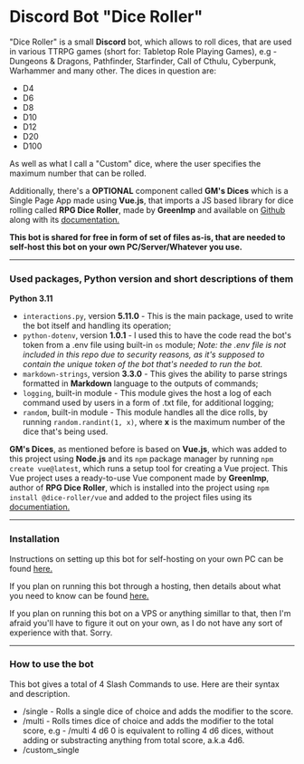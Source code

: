 # Discord Bot "Dice Roller"

"Dice Roller" is a small **Discord** bot, which allows to roll dices, that are used in various TTRPG games (short for: Tabletop Role Playing Games), e.g - Dungeons & Dragons, Pathfinder, Starfinder, Call of Cthulu, Cyberpunk, Warhammer and many other. The dices in question are:

* D4
* D6
* D8
* D10
* D12
* D20
* D100

As well as what I call a "Custom" dice, where the user specifies the maximum number that can be rolled.

Additionally, there's a **OPTIONAL** component called **GM's Dices** which is a Single Page App made using **Vue.js**, that imports a JS based library for dice rolling called **RPG Dice Roller**, made by **GreenImp** and available on [Github](https://github.com/dice-roller/rpg-dice-roller) along with its [documentation.](https://dice-roller.github.io/documentation/)

**This bot is shared for free in form of set of files as-is, that are needed to self-host this bot on your own PC/Server/Whatever you use.**

***

### Used packages, Python version and short descriptions of them

**Python 3.11**

* `interactions.py`, version **5.11.0** - This is the main package, used to write the bot itself and handling its operation;
* `python-dotenv`, version **1.0.1** - I used this to have the code read the bot's token from a .env file using built-in `os` module; *Note: the .env file is not included in this repo due to security reasons, as it's supposed to contain the unique token of the bot that's needed to run the bot.*
* `markdown-strings`, version **3.3.0** - This gives the ability to parse strings formatted in **Markdown** language to the outputs of commands;
* `logging`, built-in module - This module gives the host a log of each command used by users in a form of .txt file, for additional logging;
* `random`, built-in module - This module handles all the dice rolls, by running `random.randint(1, x)`, where **x** is the maximum number of the dice that's being used.

**GM's Dices**, as mentioned before is based on **Vue.js**, which was added to this project using **Node.js** and its `npm` package manager by running `npm create vue@latest`, which runs a setup tool for creating a Vue project.
This Vue project uses a ready-to-use Vue component made by **GreenImp**, author of **RPG Dice Roller**, which is installed into the project using `npm install @dice-roller/vue` and added to the project files using its [documentiation.](https://github.com/dice-roller/vue)

***

### Installation

Instructions on setting up this bot for self-hosting on your own PC can be found [here.](https://github.com/TamaKoya/DiscordBot-DiceRoller/wiki/Setting-up-the-bot)

If you plan on running this bot through a hosting, then details about what you need to know can be found [here.](https://github.com/TamaKoya/DiscordBot-DiceRoller/wiki/Notes-for-running-the-bot-through-a-hosting)

If you plan on running this bot on a VPS or anything simillar to that, then I'm afraid you'll have to figure it out on your own, as I do not have any sort of experience with that. Sorry.

***

### How to use the bot

This bot gives a total of 4 Slash Commands to use. Here are their syntax and description.

* /single <dice> <modifier> - Rolls a single dice of choice and adds the modifier to the score. 
* /multi <count> <dice> <modifier> - Rolls <count> times dice of choice and adds the modifier to the total score, e.g - /multi 4 d6 0 is equivalent to rolling 4 d6 dices, without adding or substracting anything from total score, a.k.a 4d6.
* /custom_single <size> <title> <modifier> - Rolls a single dice with <size> being maximum number allowed to be rolled and adding modifier to the score. <title> asks the user to give a name for this roll to make it easier for other to understand what the roll was for.
* /custom_multi <size> <count> <title> <modifier> - Rolls <count> times dices with <size> being maximum number allowed to be rolled for each dice and adding modifier to the total score. <title> asks the user to give a name for this roll to make it easier for other to understand what the roll was for.

Since the bot uses Slash Commands instead of prefixed commands, as user starts typing the chosen command, the bot will ask the user for each required variable of the command as per syntax, thus lowering the risk for user to make a mistake. For <count> the user needs to type a positive number, for <dice> the user will be presented with a list of available dices, where the user just needs to click on one of them, and for <title> the user just needs to type a text that'll become the name of the roll.

After filling each required variable, the user will also have a choice to select the modifier option. If user clicks on the option, they'll be asked to type a number that'll become the modifier. It can be either positive or negative number.

**Modifier in each command is optional, it defaults to 0 if the option is not selected.**

***

### Licence

Copyright (c) 2024 TamaKoya

Permission is hereby granted, free of charge, to any person obtaining a copy of this software and associated documentation files (the "Software"), to deal in the Software without restriction, including without limitation the rights to use, copy, modify, merge, publish, distribute, sublicense, and/or sell copies of the Software, and to permit persons to whom the Software is furnished to do so.

The above copyright notice and this permission notice shall be included in all copies or substantial portions of the Software.

THE SOFTWARE IS PROVIDED "AS IS", WITHOUT WARRANTY OF ANY KIND, EXPRESS OR IMPLIED, INCLUDING BUT NOT LIMITED TO THE WARRANTIES OF MERCHANTABILITY, FITNESS FOR A PARTICULAR PURPOSE AND NONINFRINGEMENT. IN NO EVENT SHALL THE AUTHORS OR COPYRIGHT HOLDERS BE LIABLE FOR ANY CLAIM, DAMAGES OR OTHER LIABILITY, WHETHER IN AN ACTION OF CONTRACT, TORT OR OTHERWISE, ARISING FROM, OUT OF OR IN CONNECTION WITH THE SOFTWARE OR THE USE OR OTHER DEALINGS IN THE SOFTWARE.
